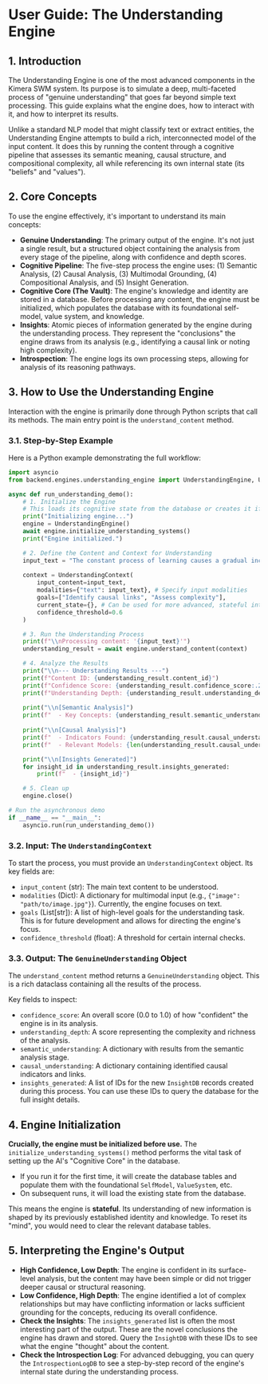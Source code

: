 # User Guide: The Understanding Engine

## 1. Introduction

The Understanding Engine is one of the most advanced components in the Kimera SWM system. Its purpose is to simulate a deep, multi-faceted process of "genuine understanding" that goes far beyond simple text processing. This guide explains what the engine does, how to interact with it, and how to interpret its results.

Unlike a standard NLP model that might classify text or extract entities, the Understanding Engine attempts to build a rich, interconnected model of the input content. It does this by running the content through a cognitive pipeline that assesses its semantic meaning, causal structure, and compositional complexity, all while referencing its own internal state (its "beliefs" and "values").

## 2. Core Concepts

To use the engine effectively, it's important to understand its main concepts:

-   **Genuine Understanding**: The primary output of the engine. It's not just a single result, but a structured object containing the analysis from every stage of the pipeline, along with confidence and depth scores.
-   **Cognitive Pipeline**: The five-step process the engine uses: (1) Semantic Analysis, (2) Causal Analysis, (3) Multimodal Grounding, (4) Compositional Analysis, and (5) Insight Generation.
-   **Cognitive Core (The Vault)**: The engine's knowledge and identity are stored in a database. Before processing any content, the engine must be initialized, which populates the database with its foundational self-model, value system, and knowledge.
-   **Insights**: Atomic pieces of information generated by the engine during the understanding process. They represent the "conclusions" the engine draws from its analysis (e.g., identifying a causal link or noting high complexity).
-   **Introspection**: The engine logs its own processing steps, allowing for analysis of its reasoning pathways.

## 3. How to Use the Understanding Engine

Interaction with the engine is primarily done through Python scripts that call its methods. The main entry point is the `understand_content` method.

### 3.1. Step-by-Step Example

Here is a Python example demonstrating the full workflow:

```python
import asyncio
from backend.engines.understanding_engine import UnderstandingEngine, UnderstandingContext

async def run_understanding_demo():
    # 1. Initialize the Engine
    # This loads its cognitive state from the database or creates it if it doesn't exist.
    print("Initializing engine...")
    engine = UnderstandingEngine()
    await engine.initialize_understanding_systems()
    print("Engine initialized.")

    # 2. Define the Content and Context for Understanding
    input_text = "The constant process of learning causes a gradual increase in knowledge, which in turn deepens our understanding of the world."
    
    context = UnderstandingContext(
        input_content=input_text,
        modalities={"text": input_text}, # Specify input modalities
        goals=["Identify causal links", "Assess complexity"],
        current_state={}, # Can be used for more advanced, stateful interactions
        confidence_threshold=0.6
    )

    # 3. Run the Understanding Process
    print(f"\\nProcessing content: '{input_text}'")
    understanding_result = await engine.understand_content(context)

    # 4. Analyze the Results
    print("\\n--- Understanding Results ---")
    print(f"Content ID: {understanding_result.content_id}")
    print(f"Confidence Score: {understanding_result.confidence_score:.2f}")
    print(f"Understanding Depth: {understanding_result.understanding_depth:.2f}")
    
    print("\\n[Semantic Analysis]")
    print(f"  - Key Concepts: {understanding_result.semantic_understanding.get('key_concepts')}")
    
    print("\\n[Causal Analysis]")
    print(f"  - Indicators Found: {understanding_result.causal_understanding.get('causal_indicators')}")
    print(f"  - Relevant Models: {len(understanding_result.causal_understanding.get('relevant_relationships', []))} found")

    print("\\n[Insights Generated]")
    for insight_id in understanding_result.insights_generated:
        print(f"  - {insight_id}")

    # 5. Clean up
    engine.close()

# Run the asynchronous demo
if __name__ == "__main__":
    asyncio.run(run_understanding_demo())
```

### 3.2. Input: The `UnderstandingContext`

To start the process, you must provide an `UnderstandingContext` object. Its key fields are:
-   `input_content` (str): The main text content to be understood.
-   `modalities` (Dict): A dictionary for multimodal input (e.g., `{"image": "path/to/image.jpg"}`). Currently, the engine focuses on text.
-   `goals` (List[str]): A list of high-level goals for the understanding task. This is for future development and allows for directing the engine's focus.
-   `confidence_threshold` (float): A threshold for certain internal checks.

### 3.3. Output: The `GenuineUnderstanding` Object

The `understand_content` method returns a `GenuineUnderstanding` object. This is a rich dataclass containing all the results of the process.

Key fields to inspect:
-   `confidence_score`: An overall score (0.0 to 1.0) of how "confident" the engine is in its analysis.
-   `understanding_depth`: A score representing the complexity and richness of the analysis.
-   `semantic_understanding`: A dictionary with results from the semantic analysis stage.
-   `causal_understanding`: A dictionary containing identified causal indicators and links.
-   `insights_generated`: A list of IDs for the new `InsightDB` records created during this process. You can use these IDs to query the database for the full insight details.

## 4. Engine Initialization

**Crucially, the engine must be initialized before use.** The `initialize_understanding_systems()` method performs the vital task of setting up the AI's "Cognitive Core" in the database.

-   If you run it for the first time, it will create the database tables and populate them with the foundational `SelfModel`, `ValueSystem`, etc.
-   On subsequent runs, it will load the existing state from the database.

This means the engine is **stateful**. Its understanding of new information is shaped by its previously established identity and knowledge. To reset its "mind", you would need to clear the relevant database tables.

## 5. Interpreting the Engine's Output

-   **High Confidence, Low Depth**: The engine is confident in its surface-level analysis, but the content may have been simple or did not trigger deeper causal or structural reasoning.
-   **Low Confidence, High Depth**: The engine identified a lot of complex relationships but may have conflicting information or lacks sufficient grounding for the concepts, reducing its overall confidence.
-   **Check the Insights**: The `insights_generated` list is often the most interesting part of the output. These are the novel conclusions the engine has drawn and stored. Query the `InsightDB` with these IDs to see what the engine "thought" about the content.
-   **Check the Introspection Log**: For advanced debugging, you can query the `IntrospectionLogDB` to see a step-by-step record of the engine's internal state during the understanding process. 